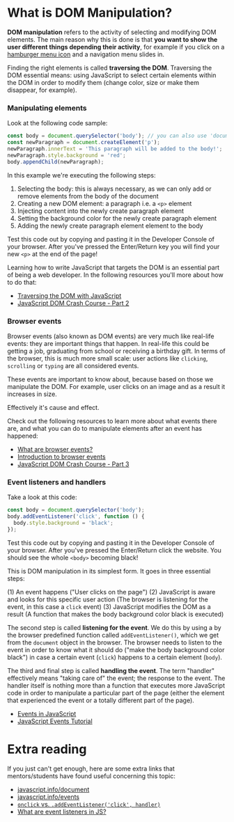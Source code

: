 
# What is DOM Manipulation?

**DOM manipulation** refers to the activity of selecting and modifying DOM elements. The main reason why this is done is that **you want to show the user different things depending their activity**, for example if you click on a [hamburger menu icon](https://bit.ly/2Yr4O7Z) and a navigation menu slides in.

Finding the right elements is called **traversing the DOM**. Traversing the DOM essential means: using JavaScript to select certain elements within the DOM in order to modify them (change color, size or make them disappear, for example).

### Manipulating elements

Look at the following code sample:

```js
const body = document.querySelector('body'); // you can also use 'document.body'
const newParagraph = document.createElement('p');
newParagraph.innerText = 'This paragraph will be added to the body!';
newParagraph.style.background = 'red';
body.appendChild(newParagraph);
```

In this example we're executing the following steps:

1. Selecting the body: this is always necessary, as we can only add or remove elements from the body of the document
2. Creating a new DOM element: a paragraph i.e. a `<p>` element
3. Injecting content into the newly create paragraph element
4. Setting the background color for the newly create paragraph element
5. Adding the  newly create paragraph element element to the body

Test this code out by copying and pasting it in the Developer Console of your browser. After you've pressed the Enter/Return key you will find your new `<p>` at the end of the page!

Learning how to write JavaScript that targets the DOM is an essential part of being a web developer. In the following resources you'll more about how to do that:

- [Traversing the DOM with JavaScript](https://zellwk.com/blog/dom-traversals/)
- [JavaScript DOM Crash Course - Part 2](https://www.youtube.com/watch?v=mPd2aJXCZ2g)

### Browser events

Browser events (also known as DOM events) are very much like real-life events: they are important things that happen. In real-life this could be getting a job, graduating from school or receiving a birthday gift. In terms of the browser, this is much more small scale: user actions like `clicking`, `scrolling` or `typing` are all considered events.

These events are important to know about, because based on those we manipulate the DOM. For example, user clicks on an image and as a result it increases in size.

Effectively it's cause and effect.

Check out the following resources to learn more about what events there are, and what you can do to manipulate elements after an event has happened:

- [What are browser events?](https://www.youtube.com/watch?v=LeKKU3a4AQo)
- [Introduction to browser events](https://javascript.info/introduction-browser-events)
- [JavaScript DOM Crash Course - Part 3](https://www.youtube.com/watch?v=wK2cBMcDTss)

### Event listeners and handlers

Take a look at this code:

```js
const body = document.querySelector('body');
body.addEventListener('click', function () {
  body.style.background = 'black';
});
```

Test this code out by copying and pasting it in the Developer Console of your browser. After you've pressed the Enter/Return click the website. You should see the whole `<body>` becoming black!

This is DOM manipulation in its simplest form. It goes in three essential steps:

(1) An event happens ("User clicks on the page")
(2) JavaScript is aware and looks for this specific user action (The browser is listening for the event, in this case a `click` event)
(3) JavaScript modifies the DOM as a result (A function that makes the body background color black is executed)

The second step is called **listening for the event**. We do this by using a by the browser predefined function called `addEventListener()`, which we get from the `document` object in the browser. The browser needs to listen to the event in order to know what it should do ("make the body background color black") in case a certain event (`click`) happens to a certain element (`body`).

The third and final step is called **handling the event**. The term "handler" effectively means "taking care of" the event; the response to the event. The handler itself is nothing more than a function that executes more JavaScript code in order to manipulate a particular part of the page (either the element that experienced the event or a totally different part of the page).

- [Events in JavaScript](https://www.youtube.com/watch?v=7UstS0hsHgI)
- [JavaScript Events Tutorial](https://www.youtube.com/watch?v=e57ReoUn6kM)

# Extra reading
If you just can't get enough, here are some extra links that mentors/students have found useful concerning this topic:

- [javascript.info/document](https://javascript.info/document)
- [javascript.info/events](https://javascript.info/events)
- [`onclick` vs. `.addEventListener('click', handler)`](https://www.youtube.com/watch?v=7UstS0hsHgI)
- [What are event listeners in JS?](https://www.youtube.com/watch?v=jqU3uaRgQyQ)
